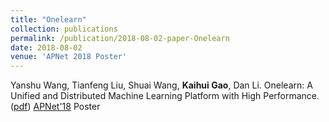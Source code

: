 ```yaml
---
title: "Onelearn"
collection: publications
permalink: /publication/2018-08-02-paper-Onelearn
date: 2018-08-02
venue: 'APNet 2018 Poster'
---
```


Yanshu Wang, Tianfeng Liu, Shuai Wang, **Kaihui Gao**, Dan Li. Onelearn: A Unified and Distributed Machine Learning Platform with High Performance.([pdf](https://conferences.sigcomm.org/events/apnet2018/posters/10.pdf))
[APNet'18](https://conferences.sigcomm.org/events/apnet2018/) Poster
